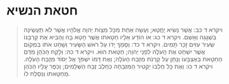 # חטאת הנשיא

> ויקרא ד כב: אֲשֶׁר נָשִׂיא יֶחֱטָא; וְעָשָׂה אַחַת מִכָּל מִצְוֹת יְהוָה אֱלֹהָיו אֲשֶׁר לֹא תֵעָשֶׂינָה בִּשְׁגָגָה וְאָשֵׁם.
> ויקרא ד כג: אוֹ הוֹדַע אֵלָיו חַטָּאתוֹ אֲשֶׁר חָטָא בָּהּ וְהֵבִיא אֶת קָרְבָּנוֹ שְׂעִיר עִזִּים זָכָר תָּמִים.
> ויקרא ד כד: וְסָמַךְ יָדוֹ עַל רֹאשׁ הַשָּׂעִיר וְשָׁחַט אֹתוֹ בִּמְקוֹם אֲשֶׁר יִשְׁחַט אֶת הָעֹלָה לִפְנֵי יְהוָה; חַטָּאת הוּא.
> ויקרא ד כה: וְלָקַח הַכֹּהֵן מִדַּם הַחַטָּאת בְּאֶצְבָּעוֹ וְנָתַן עַל קַרְנֹת מִזְבַּח הָעֹלָה; וְאֶת דָּמוֹ יִשְׁפֹּךְ אֶל יְסוֹד מִזְבַּח הָעֹלָה.
> ויקרא ד כו: וְאֶת כָּל חֶלְבּוֹ יַקְטִיר הַמִּזְבֵּחָה כְּחֵלֶב זֶבַח הַשְּׁלָמִים; וְכִפֶּר עָלָיו הַכֹּהֵן מֵחַטָּאתוֹ וְנִסְלַח לוֹ. 
 

